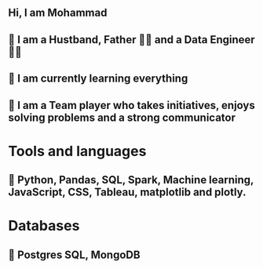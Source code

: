 ## Hi, I am Mohammad

## 🍩 I am a Hustband, Father 👨‍🍼 and a Data Engineer 🧑‍💻

## 🍩  I am currently learning everything

## 🍩 I am a Team player who takes initiatives, enjoys solving problems and a strong communicator

# Tools and languages

## 🍩  Python, Pandas, SQL, Spark, Machine learning, JavaScript, CSS, Tableau, matplotlib and plotly.

# Databases

## 🍩 Postgres SQL, MongoDB
